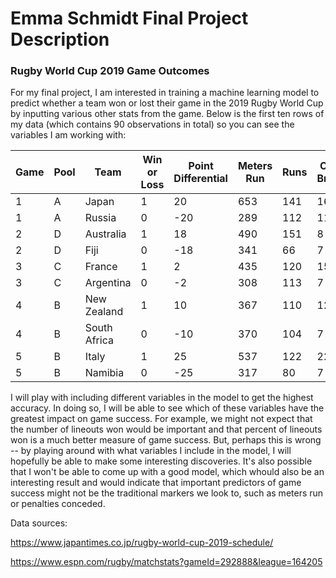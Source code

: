 # Emma Schmidt Final Project Description

### Rugby World Cup 2019 Game Outcomes

For my final project, I am interested in training a machine learning model to predict whether a team won or lost their game in the 2019 Rugby World Cup by inputting various other stats from the game. Below is the first ten rows of my data (which contains 90 observations in total) so you can see the variables I am working with: 

| Game | Pool | Team         | Win or Loss | Point Differential | Meters Run | Runs | Clean Breaks | Offloads | Turnovers Conceded | Possession Pct | Territory Pct | Scrums Won | Scrums Won Pct | Lineouts Won | Lineouts Won Pct | Red Cards | Yellow Cards | Penalties Conceded |
| ---- | ---- | ------------ | ----------- | ------------------ | ---------- | ---- | ------------ | -------- | ------------------ | -------------- | ------------- | ---------- | -------------- | ------------ | ---------------- | --------- | ------------ | ------------------ |
| 1    | A    | Japan        | 1           | 20                 | 653        | 141  | 16           | 9        | 21                 | 50             | 48            | 4          | 100            | 13           | 92               | 0         | 0            | 5                  |
| 1    | A    | Russia       | 0           | \-20               | 289        | 112  | 11           | 4        | 17                 | 50             | 52            | 13         | 100            | 8            | 88               | 0         | 0            | 5                  |
| 2    | D    | Australia    | 1           | 18                 | 490        | 151  | 8            | 7        | 14                 | 67             | 72            | 3          | 100            | 19           | 90               | 0         | 0            | 9                  |
| 2    | D    | Fiji         | 0           | \-18               | 341        | 66   | 7            | 3        | 12                 | 33             | 28            | 4          | 100            | 11           | 100              | 0         | 1            | 12                 |
| 3    | C    | France       | 1           | 2                  | 435        | 120  | 15           | 13       | 16                 | 42             | 38            | 2          | 66             | 4            | 66               | 0         | 0            | 15                 |
| 3    | C    | Argentina    | 0           | \-2                | 308        | 113  | 7            | 8        | 14                 | 58             | 62            | 6          | 85             | 13           | 100              | 0         | 0            | 5                  |
| 4    | B    | New Zealand  | 1           | 10                 | 367        | 110  | 12           | 8        | 13                 | 47             | 41            | 8          | 100            | 7            | 77               | 0         | 0            | 4                  |
| 4    | B    | South Africa | 0           | \-10               | 370        | 104  | 7            | 2        | 18                 | 53             | 59            | 5          | 83             | 9            | 100              | 0         | 0            | 9                  |
| 5    | B    | Italy        | 1           | 25                 | 537        | 122  | 22           | 11       | 17                 | 57             | 63            | 9          | 100            | 14           | 82               | 0         | 0            | 5                  |
| 5    | B    | Namibia      | 0           | \-25               | 317        | 80   | 7            | 6        | 15                 | 43             | 37            | 11         | 100            | 17           | 75               | 0         | 0            | 9                  |


I will play with including different variables in the model to get the highest accuracy. In doing so, I will be able to see which of these variables have the greatest impact on game success. For example, we might not expect that the number of lineouts won would be important and that percent of lineouts won is a much better measure of game success. But, perhaps this is wrong -- by playing around with what variables I include in the model, I will hopefully be able to make some interesting discoveries. It's also possible that I won't be able to come up with a good model, which whould also be an interesting result and would indicate that important predictors of game success might not be the traditional markers we look to, such as meters run or penalties conceded. 

Data sources: 

https://www.japantimes.co.jp/rugby-world-cup-2019-schedule/  

https://www.espn.com/rugby/matchstats?gameId=292888&league=164205
